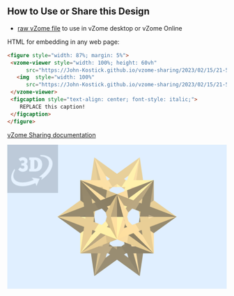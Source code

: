 
## How to Use or Share this Design

 - [raw vZome file](<https://raw.githubusercontent.com/John-Kostick/vzome-sharing/main/2023/02/15/21-52-21-5-Tetrahedrons/5-Tetrahedrons.vZome>) to use in vZome desktop or vZome Online
 
 HTML for embedding in any web page:
 ```html
<figure style="width: 87%; margin: 5%">
  <vzome-viewer style="width: 100%; height: 60vh"
       src="https://John-Kostick.github.io/vzome-sharing/2023/02/15/21-52-21-5-Tetrahedrons/5-Tetrahedrons.vZome" >
    <img  style="width: 100%"
       src="https://John-Kostick.github.io/vzome-sharing/2023/02/15/21-52-21-5-Tetrahedrons/5-Tetrahedrons.png" >
  </vzome-viewer>
  <figcaption style="text-align: center; font-style: italic;">
     REPLACE this caption!
  </figcaption>
</figure>
 ```

[vZome Sharing documentation](https://vzome.github.io/vzome/sharing.html#how-it-works)

![Image](<5-Tetrahedrons.png>)

